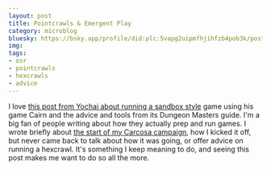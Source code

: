 ```yaml
---
layout: post
title: Pointcrawls & Emergent Play
category: microblog
bluesky: https://bsky.app/profile/did:plc:5vapg2uipmfhjihfzb4pob3k/post/3ljftmul44s26
img:
tags:
- osr
- pointcrawls
- hexcrawls
- advice
---
```


I love [this post from Yochai about running a sandbox style][1] game using his game Cairn and the advice and tools from its Dungeon Masters guide. I'm a big fan of people writing about how they actually prep and run games. I wrote briefly about [the start of my Carcosa campaign][2], how I kicked it off, but never came back to talk about how it was going, or offer advice on running a hexcrawl. It's something I keep meaning to do, and seeing this post makes me want to do so all the more.

[1]: https://newschoolrevolution.com/pointcrawls-emergent-play/
[2]: /review/carcosa-review-reprise/
